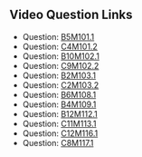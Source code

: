 ## Video Question Links

- Question: [B5M101.1](https://www.youtube.com/embed/xJSYbiS2Cak?rel=0)
- Question: [C4M101.2](https://www.youtube.com/embed/dl82WE5wHOU?rel=0)
- Question: [B10M102.1](https://www.youtube.com/embed/Z0kCp9tKmPM?rel=0)
- Question: [C9M102.2](https://www.youtube.com/embed/n6nY1jp9ZX0?rel=0)
- Question: [B2M103.1](https://www.youtube.com/embed/KYHdFCkgdj4?rel=0)
- Question: [C2M103.2](https://www.youtube.com/embed/S8_Vzq4mvr4?rel=0)
- Question: [B6M108.1](https://www.youtube.com/embed/Q_U8tCQjFEU?rel=0)
- Question: [B4M109.1](https://www.youtube.com/embed/f6fcbdzJZ_k?rel=0)
- Question: [B12M112.1](https://www.youtube.com/embed/awNBtp7mv-0?rel=0)
- Question: [C11M113.1](https://www.youtube.com/embed/X2P-zdeMVXQ?rel=0)
- Question: [C12M116.1](https://www.youtube.com/embed/acWhXwhhBug?rel=0)
- Question: [C8M117.1](https://www.youtube.com/embed/bChsFDyiE_o?rel=0)
